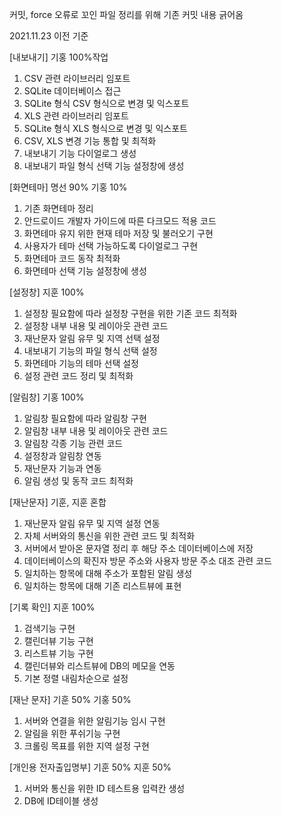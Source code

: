 커밋, force 오류로 꼬인 파일 정리를 위해 기존 커밋 내용 긁어옴

2021.11.23 이전 기준

[내보내기] 기홍 100%작업
1. CSV 관련 라이브러리 임포트
2. SQLite 데이터베이스 접근
3. SQLite 형식 CSV 형식으로 변경 및 익스포트
4. XLS 관련 라이브러리 임포트
5. SQLite 형식 XLS 형식으로 변경 및 익스포트
6. CSV, XLS 변경 기능 통합 및 최적화
7. 내보내기 기능 다이얼로그 생성
8. 내보내기 파일 형식 선택 기능 설정창에 생성

[화면테마] 명선 90% 기홍 10%
1. 기존 화면테마 정리
2. 안드로이드 개발자 가이드에 따른 다크모드 적용 코드
3. 화면테마 유지 위한 현재 테마 저장 및 불러오기 구현
4. 사용자가 테마 선택 가능하도록 다이얼로그 구현
5. 화면테마 코드 동작 최적화
6. 화면테마 선택 기능 설정창에 생성

[설정창] 지훈 100%
1. 설정창 필요함에 따라 설정창 구현을 위한 기존 코드 최적화
2. 설정창 내부 내용 및 레이아웃 관련 코드
3. 재난문자 알림 유무 및 지역 선택 설정
4. 내보내기 기능의 파일 형식 선택 설정
5. 화면테마 기능의 테마 선택 설정
6. 설정 관련 코드 정리 및 최적화

[알림창] 기홍 100%
1. 알림창 필요함에 따라 알림창 구현
2. 알림창 내부 내용 및 레이아웃 관련 코드
3. 알림창 각종 기능 관련 코드
4. 설정창과 알림창 연동
5. 재난문자 기능과 연동
6. 알림 생성 및 동작 코드 최적화

[재난문자] 기훈, 지훈 혼합
1. 재난문자 알림 유무 및 지역 설정 연동
2. 자체 서버와의 통신을 위한 관련 코드 및 최적화
3. 서버에서 받아온 문자열 정리 후 해당 주소 데이터베이스에 저장
4. 데이터베이스의 확진자 방문 주소와 사용자 방문 주소 대조 관련 코드
5. 일치하는 항목에 대해 주소가 포함된 알림 생성
6. 일치하는 항목에 대해 기존 리스트뷰에 표현

[기록 확인] 지훈 100%
1. 검색기능 구현
2. 캘린더뷰 기능 구현
3. 리스트뷰 기능 구현
4. 캘린더뷰와 리스트뷰에 DB의 메모을 연동
5. 기본 정렬 내림차순으로 설정 

[재난 문자] 기훈 50% 기홍 50%
1. 서버와 연결을 위한 알림기능 임시 구현
2. 알림을 위한 푸쉬기능 구현
3. 크롤링 목표를 위한 지역 설정 구현

[개인용 전자출입명부] 기훈 50% 지훈 50%
1. 서버와 통신을 위한  ID 테스트용 입력칸 생성
2. DB에 ID테이블 생성


